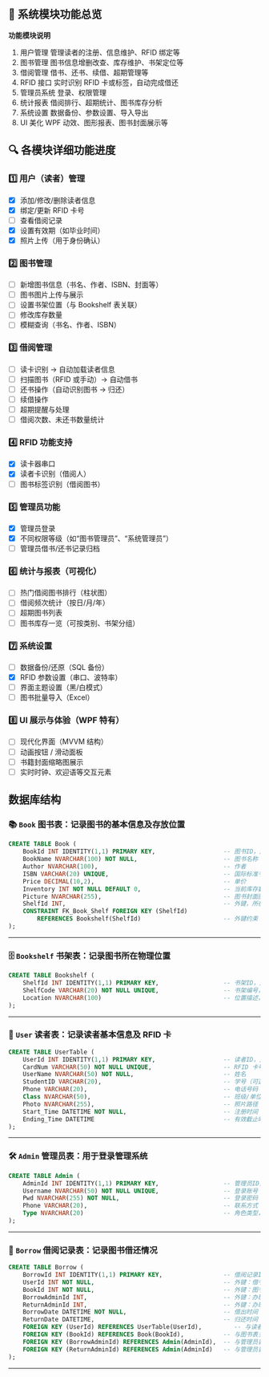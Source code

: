 ## 🧭 系统模块功能总览

**功能模块说明**

1. 用户管理 管理读者的注册、信息维护、RFID 绑定等
2. 图书管理 图书信息增删改查、库存维护、书架定位等
3. 借阅管理 借书、还书、续借、超期管理等
4. RFID 接口 实时识别 RFID 卡或标签，自动完成借还
5. 管理员系统 登录、权限管理
6. 统计报表 借阅排行、超期统计、图书库存分析
7. 系统设置 数据备份、参数设置、导入导出
8. UI 美化 WPF 动效、图形报表、图书封面展示等

## 🔍 各模块详细功能进度

### 1️⃣ 用户（读者）管理

- [x] 添加/修改/删除读者信息
- [x] 绑定/更新 RFID 卡号
- [ ] 查看借阅记录
- [x] 设置有效期（如毕业时间）
- [x] 照片上传（用于身份确认）

### 2️⃣ 图书管理

- [ ] 新增图书信息（书名、作者、ISBN、封面等）
- [ ] 图书图片上传与展示
- [ ] 设置书架位置（与 Bookshelf 表关联）
- [ ] 修改库存数量
- [ ] 模糊查询（书名、作者、ISBN）

### 3️⃣ 借阅管理

- [ ] 读卡识别 → 自动加载读者信息
- [ ] 扫描图书（RFID 或手动）→ 自动借书
- [ ] 还书操作（自动识别图书 → 归还）
- [ ] 续借操作
- [ ] 超期提醒与处理
- [ ] 借阅次数、未还书数量统计

### 4️⃣ RFID 功能支持

- [x] 读卡器串口
- [x] 读者卡识别（借阅人）
- [ ] 图书标签识别（借阅图书）

### 5️⃣ 管理员功能

- [x] 管理员登录
- [x] 不同权限等级（如“图书管理员”、“系统管理员”）
- [ ] 管理员借书/还书记录归档

### 6️⃣ 统计与报表（可视化）

- [ ] 热门借阅图书排行（柱状图）
- [ ] 借阅频次统计（按日/月/年）
- [ ] 超期图书列表
- [ ] 图书库存一览（可按类别、书架分组）

### 7️⃣ 系统设置

- [ ] 数据备份/还原（SQL 备份）
- [x] RFID 参数设置（串口、波特率）
- [ ] 界面主题设置（黑/白模式）
- [ ] 图书批量导入（Excel）

### 8️⃣ UI 展示与体验（WPF 特有）

- [ ] 现代化界面（MVVM 结构）
- [ ] 动画按钮 / 滑动面板
- [ ] 书籍封面缩略图展示
- [ ] 实时时钟、欢迎语等交互元素

## 数据库结构

### 📚 `Book` 图书表：记录图书的基本信息及存放位置

```sql
CREATE TABLE Book (
    BookId INT IDENTITY(1,1) PRIMARY KEY,                   -- 图书ID，主键
    BookName NVARCHAR(100) NOT NULL,                        -- 图书名称
    Author NVARCHAR(100),                                   -- 作者
    ISBN VARCHAR(20) UNIQUE,                                -- 国际标准书号
    Price DECIMAL(10,2),                                    -- 单价
    Inventory INT NOT NULL DEFAULT 0,                       -- 当前库存数量
    Picture NVARCHAR(255),                                  -- 图书封面图片路径（相对路径或 URL）
    ShelfId INT,                                            -- 外键，所在书架编号
    CONSTRAINT FK_Book_Shelf FOREIGN KEY (ShelfId)
        REFERENCES Bookshelf(ShelfId)                       -- 外键约束：关联书架表
);
```

---

### 🗄️ `Bookshelf` 书架表：记录图书所在物理位置

```sql
CREATE TABLE Bookshelf (
    ShelfId INT IDENTITY(1,1) PRIMARY KEY,                  -- 书架ID，主键
    ShelfCode VARCHAR(20) NOT NULL UNIQUE,                  -- 书架编号，如 A1、B2
    Location NVARCHAR(100)                                  -- 位置描述，例如“二楼右侧”
);
```

---

### 👤 `User` 读者表：记录读者基本信息及 RFID 卡

```sql
CREATE TABLE UserTable (
    UserId INT IDENTITY(1,1) PRIMARY KEY,                   -- 读者ID，主键
    CardNum VARCHAR(50) NOT NULL UNIQUE,                    -- RFID 卡号，唯一识别读者
    UserName NVARCHAR(50) NOT NULL,                         -- 姓名
    StudentID VARCHAR(20),                                  -- 学号（可选）
    Phone VARCHAR(20),                                      -- 电话号码
    Class NVARCHAR(50),                                     -- 班级/单位
    Photo NVARCHAR(255),                                    -- 照片路径（头像）
    Start_Time DATETIME NOT NULL,                           -- 注册时间
    Ending_Time DATETIME                                    -- 有效截止时间（可用于控制借阅权限）
);
```

---

### 🛠 `Admin` 管理员表：用于登录管理系统

```sql
CREATE TABLE Admin (
    AdminId INT IDENTITY(1,1) PRIMARY KEY,                  -- 管理员ID，主键
    Username NVARCHAR(50) NOT NULL UNIQUE,                  -- 登录账号（唯一）
    Pwd NVARCHAR(255) NOT NULL,                             -- 登录密码（建议加密存储）
    Phone VARCHAR(20),                                      -- 联系方式
    Type NVARCHAR(20)                                       -- 角色类型，例如“超级管理员”、“图书管理员”
);
```

---

### 📄 `Borrow` 借阅记录表：记录图书借还情况

```sql
CREATE TABLE Borrow (
    BorrowId INT IDENTITY(1,1) PRIMARY KEY,                 -- 借阅记录ID，主键
    UserId INT NOT NULL,                                    -- 外键：借书人ID
    BookId INT NOT NULL,                                    -- 外键：图书ID
    BorrowAdminId INT,                                      -- 外键：办理借书的管理员ID
    ReturnAdminId INT,                                      -- 外键：办理还书的管理员ID
    BorrowDate DATETIME NOT NULL,                           -- 借出时间
    ReturnDate DATETIME,                                    -- 归还时间（未归还为 NULL）
    FOREIGN KEY (UserId) REFERENCES UserTable(UserId),         -- 与读者表关联
    FOREIGN KEY (BookId) REFERENCES Book(BookId),           -- 与图书表关联
    FOREIGN KEY (BorrowAdminId) REFERENCES Admin(AdminId),  -- 与管理员表关联
    FOREIGN KEY (ReturnAdminId) REFERENCES Admin(AdminId)   -- 与管理员表关联
);
```

---
